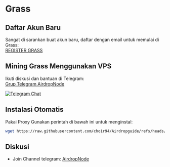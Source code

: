 # Grass

## Daftar Akun Baru

Sangat di sarankan buat akun baru, daftar dengan email untuk memulai di Grass:  
[REGISTER GRASS](https://app.getgrass.io/register/?referralCode=7vC9i90CDWrQf5-)

## Mining Grass Menggunakan VPS

Ikuti diskusi dan bantuan di Telegram:  
[Grup Telegram AirdropNode](https://t.me/airdrop_node)

<p align="left">
<a href="https://t.me/airdrop_node" target="_blank">
    <img alt="Telegram Chat" src="https://img.shields.io/endpoint?color=neon&logo=telegram&label=chat&url=https%3A%2F%2Ftg.sumanjay.workers.dev%2Fairdrop_node">
</a>
</p>

## Instalasi Otomatis
Pakai Proxy
Gunakan perintah di bawah ini untuk menginstal:
```bash
wget https://raw.githubusercontent.com/choir94/Airdropguide/refs/heads/main/Grass.sh && chmod +x Grass.sh && ./Grass.sh

```
## Diskusi
- Join Channel telegram: [AirdropNode](https://t.me/airdrop_node)
